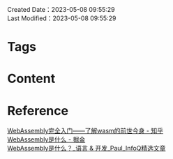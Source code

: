 Created Date：2023-05-08 09:55:29  
Last Modified：2023-05-08 09:55:29

# Tags

# Content

# Reference

[WebAssembly完全入门——了解wasm的前世今身 - 知乎](https://zhuanlan.zhihu.com/p/68048524)  
[WebAssembly是什么 - 掘金](https://juejin.cn/post/7002151996698411015)  
[WebAssembly是什么？_语言 & 开发_Paul_InfoQ精选文章](https://www.infoq.cn/article/y49bijzt5jd6cj1jy_id)
